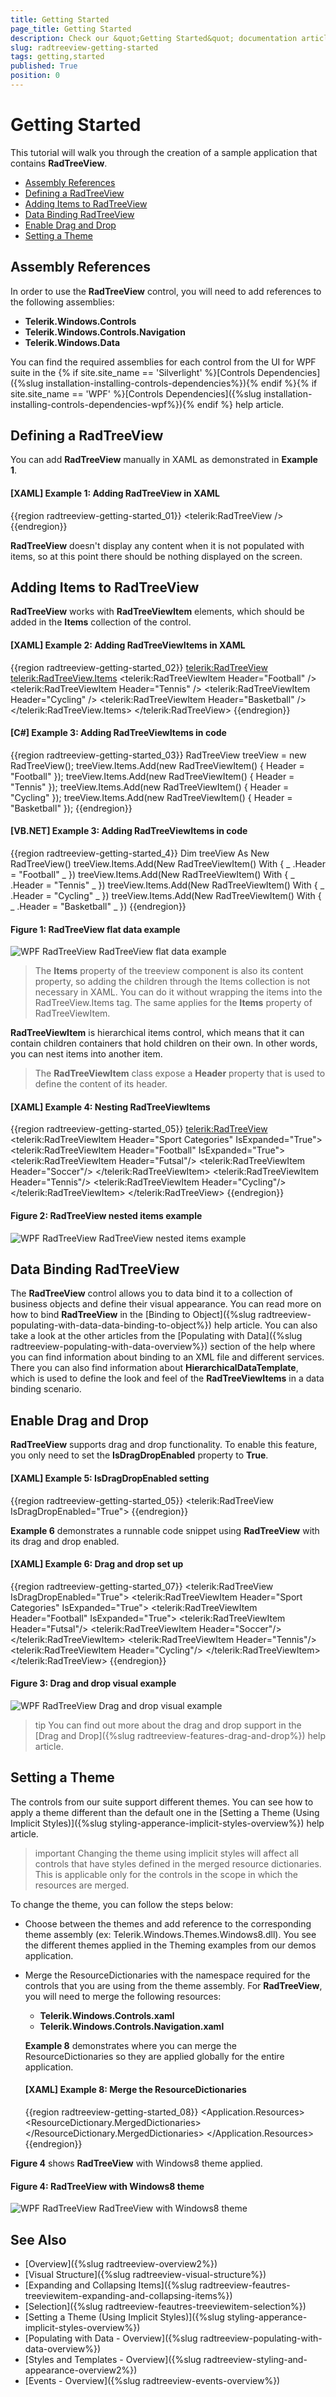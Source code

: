 ```yaml
---
title: Getting Started
page_title: Getting Started
description: Check our &quot;Getting Started&quot; documentation article for the RadTreeView {{ site.framework_name }} control.
slug: radtreeview-getting-started
tags: getting,started
published: True
position: 0
---
```


# Getting Started

This tutorial will walk you through the creation of a sample application that contains __RadTreeView__.

* [Assembly References](#assembly-references)
* [Defining a RadTreeView](#defining-a-radtreeview)
* [Adding Items to RadTreeView](#adding-items-to-radtreeview)
* [Data Binding RadTreeView](#data-binding-radtreeview)
* [Enable Drag and Drop](#enable-drag-and-drop)
* [Setting a Theme](#setting-a-theme)

## Assembly References

In order to use the __RadTreeView__ control, you will need to add references to the following assemblies:
* __Telerik.Windows.Controls__
* __Telerik.Windows.Controls.Navigation__
* __Telerik.Windows.Data__

You can find the required assemblies for each control from the UI for WPF suite in the {% if site.site_name == 'Silverlight' %}[Controls Dependencies]({%slug installation-installing-controls-dependencies%}){% endif %}{% if site.site_name == 'WPF' %}[Controls Dependencies]({%slug installation-installing-controls-dependencies-wpf%}){% endif %} help article.

## Defining a RadTreeView

You can add __RadTreeView__ manually in XAML as demonstrated in __Example 1__. 

#### __[XAML] Example 1: Adding RadTreeView in XAML__
{{region radtreeview-getting-started_01}}
	<telerik:RadTreeView />
{{endregion}}
	
__RadTreeView__ doesn't display any content when it is not populated with items, so at this point there should be nothing displayed on the screen.

## Adding Items to RadTreeView

__RadTreeView__ works with __RadTreeViewItem__ elements, which should be added in the __Items__ collection of the control.

#### __[XAML] Example 2: Adding RadTreeViewItems in XAML__
{{region radtreeview-getting-started_02}}
	<telerik:RadTreeView>
		<telerik:RadTreeView.Items>
			<telerik:RadTreeViewItem Header="Football" />
			<telerik:RadTreeViewItem Header="Tennis" />
			<telerik:RadTreeViewItem Header="Cycling" />
			<telerik:RadTreeViewItem Header="Basketball" />
		</telerik:RadTreeView.Items>
	</telerik:RadTreeView>
{{endregion}}
	
#### __[C#] Example 3: Adding RadTreeViewItems in code__
{{region radtreeview-getting-started_03}}
	RadTreeView treeView = new RadTreeView();
	treeView.Items.Add(new RadTreeViewItem() { Header = "Football" });
	treeView.Items.Add(new RadTreeViewItem() { Header = "Tennis" });
	treeView.Items.Add(new RadTreeViewItem() { Header = "Cycling" });
	treeView.Items.Add(new RadTreeViewItem() { Header = "Basketball" });
{{endregion}}
	
#### __[VB.NET] Example 3: Adding RadTreeViewItems in code__
{{region radtreeview-getting-started_4}}
	Dim treeView As New RadTreeView()
	treeView.Items.Add(New RadTreeViewItem() With { _
		.Header = "Football" _
	})
	treeView.Items.Add(New RadTreeViewItem() With { _
		.Header = "Tennis" _
	})
	treeView.Items.Add(New RadTreeViewItem() With { _
		.Header = "Cycling" _
	})
	treeView.Items.Add(New RadTreeViewItem() With { _
		.Header = "Basketball" _
	})
{{endregion}}

#### __Figure 1: RadTreeView flat data example__
![WPF RadTreeView RadTreeView flat data example](images/radtreeview-getting-started-01.png)
	
> The __Items__ property of the treeview component is also its content property, so adding the children through the Items collection is not necessary in XAML. You can do it without wrapping the items into the RadTreeView.Items tag. The same applies for the __Items__ property of RadTreeViewItem.

__RadTreeViewItem__ is hierarchical items control, which means that it can contain children containers that hold children on their own. In other words, you can nest items into another item. 

> The __RadTreeViewItem__ class expose a __Header__ property that is used to define the content of its header.

#### __[XAML] Example 4: Nesting RadTreeViewItems__
{{region radtreeview-getting-started_05}}
	<telerik:RadTreeView>
		<telerik:RadTreeViewItem Header="Sport Categories" IsExpanded="True">
			<telerik:RadTreeViewItem Header="Football" IsExpanded="True">
				<telerik:RadTreeViewItem Header="Futsal"/>
				<telerik:RadTreeViewItem Header="Soccer"/>
			</telerik:RadTreeViewItem>
			<telerik:RadTreeViewItem Header="Tennis"/>
			<telerik:RadTreeViewItem Header="Cycling"/>
		</telerik:RadTreeViewItem>
	</telerik:RadTreeView>
{{endregion}}
		
#### __Figure 2: RadTreeView nested items example__
![WPF RadTreeView RadTreeView nested items example](images/radtreeview-getting-started-02.png)	

## Data Binding RadTreeView

The __RadTreeView__ control allows you to data bind it to a collection of business objects and define their visual appearance. You can read more on how to bind __RadTreeView__ in the [Binding to Object]({%slug radtreeview-populating-with-data-data-binding-to-object%}) help article. You can also take a look at the other articles from the [Populating with Data]({%slug radtreeview-populating-with-data-overview%}) section of the help where you can find information about binding to an XML file and different services. There you can also find information about __HierarchicalDataTemplate__, which is used to define the look and feel of the __RadTreeViewItems__ in a data binding scenario.

## Enable Drag and Drop

__RadTreeView__ supports drag and drop functionality. To enable this feature, you only need to set the __IsDragDropEnabled__ property to __True__.

#### __[XAML] Example 5: IsDragDropEnabled setting__
{{region radtreeview-getting-started_05}}
	<telerik:RadTreeView IsDragDropEnabled="True">
{{endregion}} 

__Example 6__ demonstrates a runnable code snippet using __RadTreeView__ with its drag and drop enabled.
  
#### __[XAML] Example 6: Drag and drop set up__
{{region radtreeview-getting-started_07}}
	<telerik:RadTreeView IsDragDropEnabled="True">
		<telerik:RadTreeViewItem Header="Sport Categories" IsExpanded="True">
			<telerik:RadTreeViewItem Header="Football" IsExpanded="True">
				<telerik:RadTreeViewItem Header="Futsal"/>
				<telerik:RadTreeViewItem Header="Soccer"/>
			</telerik:RadTreeViewItem>
			<telerik:RadTreeViewItem Header="Tennis"/>
			<telerik:RadTreeViewItem Header="Cycling"/>
		</telerik:RadTreeViewItem>
	</telerik:RadTreeView>
{{endregion}}

#### __Figure 3: Drag and drop visual example__
![WPF RadTreeView Drag and drop visual example](images/radtreeview-getting-started-03.png)	

>tip You can find out more about the drag and drop support in the [Drag and Drop]({%slug radtreeview-features-drag-and-drop%}) help article.

## Setting a Theme

The controls from our suite support different themes. You can see how to apply a theme different than the default one in the [Setting a Theme (Using Implicit Styles)]({%slug styling-apperance-implicit-styles-overview%}) help article.

>important Changing the theme using implicit styles will affect all controls that have styles defined in the merged resource dictionaries. This is applicable only for the controls in the scope in which the resources are merged. 

To change the theme, you can follow the steps below:
* Choose between the themes and add reference to the corresponding theme assembly (ex: Telerik.Windows.Themes.Windows8.dll). You see the different themes applied in the Theming examples from our demos application.

* Merge the ResourceDictionaries with the namespace required for the controls that you are using from the theme assembly. For __RadTreeView__, you will need to merge the following resources:
	* __Telerik.Windows.Controls.xaml__
	* __Telerik.Windows.Controls.Navigation.xaml__

	__Example 8__ demonstrates where you can merge the ResourceDictionaries so they are applied globally for the entire application.
	
	#### __[XAML] Example 8: Merge the ResourceDictionaries__  
	{{region radtreeview-getting-started_08}}
		<Application x:Class="MyTestApplication.App"
				 xmlns="http://schemas.microsoft.com/winfx/2006/xaml/presentation"
				 xmlns:x="http://schemas.microsoft.com/winfx/2006/xaml"
				 StartupUri="MainWindow.xaml">
			<Application.Resources>
				<ResourceDictionary>
					<ResourceDictionary.MergedDictionaries>
						<ResourceDictionary Source="/Telerik.Windows.Themes.Windows8;component/Themes/Telerik.Windows.Controls.xaml" />
						<ResourceDictionary Source="/Telerik.Windows.Themes.Windows8;component/Themes/Telerik.Windows.Controls.Navigation.xaml" />
					</ResourceDictionary.MergedDictionaries>
				</ResourceDictionary>
			</Application.Resources>
		</Application>
	{{endregion}}

__Figure 4__ shows __RadTreeView__ with Windows8 theme applied.
	
#### __Figure 4: RadTreeView with Windows8 theme__
![WPF RadTreeView RadTreeView with Windows8 theme](images/radtreeview-getting-started-04.png)
	
## See Also
 * [Overview]({%slug radtreeview-overview2%})
 * [Visual Structure]({%slug radtreeview-visual-structure%})
 * [Expanding and Collapsing Items]({%slug radtreeview-feautres-treeviewitem-expanding-and-collapsing-items%})
 * [Selection]({%slug radtreeview-feautres-treeviewitem-selection%})
 * [Setting a Theme (Using Implicit Styles)]({%slug styling-apperance-implicit-styles-overview%})
 * [Populating with Data - Overview]({%slug radtreeview-populating-with-data-overview%})
 * [Styles and Templates - Overview]({%slug radtreeview-styling-and-appearance-overview2%}) 
 * [Events - Overview]({%slug radtreeview-events-overview%})
